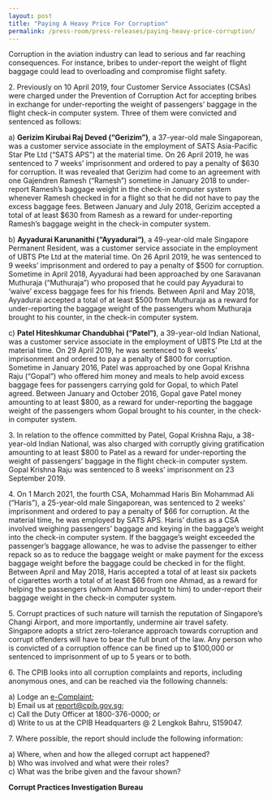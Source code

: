 ```yaml
---
layout: post
title: "Paying A Heavy Price For Corruption"
permalink: /press-room/press-releases/paying-heavy-price-corruption/
---
```

Corruption in the aviation industry can lead to serious and far reaching consequences. For instance, bribes to under-report the weight of flight baggage could lead to overloading and compromise flight safety.

2\.        Previously on 10 April 2019, four Customer Service Associates (CSAs) were charged under the Prevention of Corruption Act for accepting bribes in exchange for under-reporting the weight of passengers’ baggage in the flight check-in computer system. Three of them were convicted and sentenced as follows:

a) **Gerizim Kirubai Raj Deved (“Gerizim”)**, a 37-year-old male Singaporean, was a customer service associate in the employment of SATS Asia-Pacific Star Pte Ltd (“SATS APS”) at the material time. On 26 April 2019, he was sentenced to 7 weeks’ imprisonment and ordered to pay a penalty of $630 for corruption. It was revealed that Gerizim had come to an agreement with one Gajendren Ramesh (“Ramesh”) sometime in January 2018 to under-report Ramesh’s baggage weight in the check-in computer system whenever Ramesh checked in for a flight so that he did not have to pay the excess baggage fees. Between January and July 2018, Gerizim accepted a total of at least $630 from Ramesh as a reward for under-reporting Ramesh’s baggage weight in the check-in computer system.

b) **Ayyadurai Karunanithi (“Ayyadurai“)**, a 49-year-old male Singapore Permanent Resident, was a customer service associate in the employment of UBTS Pte Ltd at the material time. On 26 April 2019, he was sentenced to 9 weeks’ imprisonment and ordered to pay a penalty of $500 for corruption. Sometime in April 2018, Ayyadurai had been approached by one Saravanan Muthuraja (“Muthuraja”) who proposed that he could pay Ayyadurai to ‘waive’ excess baggage fees for his friends. Between April and May 2018, Ayyadurai accepted a total of at least $500 from Muthuraja as a reward for under-reporting the baggage weight of the passengers whom Muthuraja brought to his counter, in the check-in computer system.

c) **Patel Hiteshkumar Chandubhai (“Patel”)**, a 39-year-old Indian National, was a customer service associate in the employment of UBTS Pte Ltd at the material time. On 29 April 2019, he was sentenced to 8 weeks’ imprisonment and ordered to pay a penalty of $800 for corruption. Sometime in January 2016, Patel was approached by one Gopal Krishna Raju (“Gopal”) who offered him money and meals to help avoid excess baggage fees for passengers carrying gold for Gopal, to which Patel agreed. Between January and October 2016, Gopal gave Patel money amounting to at least $800, as a reward for under-reporting the baggage weight of the passengers whom Gopal brought to his counter, in the check-in computer system.

3\.         In relation to the offence committed by Patel, Gopal Krishna Raju, a 38-year-old Indian National, was also charged with corruptly giving gratification amounting to at least $800 to Patel as a reward for  under-reporting the weight of passengers’ baggage in the flight check-in computer system. Gopal Krishna Raju was sentenced to 8 weeks’ imprisonment on 23 September 2019.

4\.         On 1 March 2021, the fourth CSA, Mohammad Haris Bin Mohammad Ali (“Haris”), a 25-year-old male Singaporean, was sentenced to 2 weeks' imprisonment and ordered to pay a penalty of $66 for corruption. At the material time, he was employed by SATS APS. Haris’ duties as a CSA involved weighing passengers’ baggage and keying in the baggage’s weight into the check-in computer system. If the baggage’s weight exceeded the passenger’s baggage allowance, he was to advise the passenger to either repack so as to reduce the baggage weight or make payment for the excess baggage weight before the baggage could be checked in for the flight. Between April and May 2018, Haris accepted a total of at least six packets of cigarettes worth a total of at least $66 from one Ahmad, as a reward for helping the passengers (whom Ahmad brought to him) to under-report their baggage weight in the check-in computer system.

5\.        Corrupt practices of such nature will tarnish the reputation of Singapore’s Changi Airport, and more importantly, undermine air travel safety. Singapore adopts a strict zero-tolerance approach towards corruption and corrupt offenders will have to bear the full brunt of the law. Any person who is convicted of a corruption offence can be fined up to $100,000 or sentenced to imprisonment of up to 5 years or to both.

6\.        The CPIB looks into all corruption complaints and reports, including anonymous ones, and can be reached via the following channels:


a) Lodge an [e-Complaint](/e-services/e-complaint-for-corrupt-conduct);<br>
b) Email us at <a class="spamspan" href="mailto:report@cpib.gov.sg">report@cpib.gov.sg</a>;<br />
c) Call the Duty Officer at 1800-376-0000; or<br />
d) Write to us at the CPIB Headquarters @ 2 Lengkok Bahru, S159047.

7\.        Where possible, the report should include the following information:

a) Where, when and how the alleged corrupt act happened?<br />
b) Who was involved and what were their roles?<br />
c) What was the bribe given and the favour shown?

**Corrupt Practices Investigation Bureau**
